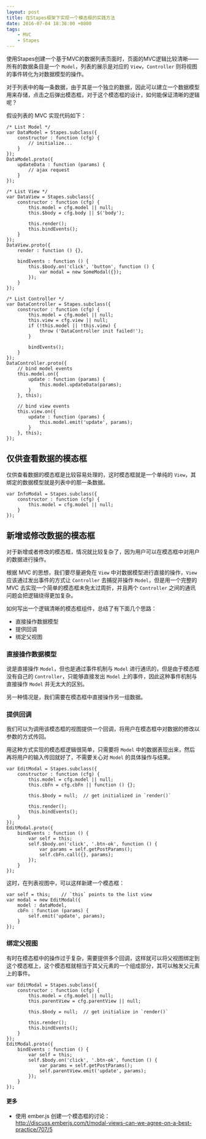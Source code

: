 ```yaml
---
layout: post
title: 在Stapes框架下实现一个模态框的实践方法
date: 2016-07-04 18:38:00 +0800
tags: 
    - MVC
    - Stapes
---
```


使用Stapes创建一个基于MVC的数据列表页面时，页面的MVC逻辑比较清晰——所有的数据条目是一个 `Model`，列表的展示是对应的 `View`，`Controller` 则将视图的事件转化为对数据模型的操作。

对于列表中的每一条数据，由于其是一个独立的数据，因此可以建立一个数据模型用来存储，点击之后弹出模态框，对于这个模态框的设计，如何能保证清晰的逻辑呢？

假设列表的 MVC 实现代码如下：

```
/* List Model */
var DataModel = Stapes.subclass({
    constructor : function (cfg) {
        // initialize...
    }
});
DataModel.proto({
    updateData : function (params) {
        // ajax request
    }
});

/* List View */
var DataView = Stapes.subclass({
    constructor : function (cfg) {
        this.model = cfg.model || null;
        this.$body = cfg.body || $('body');
        
        this.render();
        this.bindEvents();
    }
});
DataView.proto({
    render : function () {},

    bindEvents : function () {
        this.$body.on('click', 'button', function () {
            var modal = new SomeModal({});
        });
    }
});

/* List Controller */
var DataController = Stapes.subclass({
    constructor : function (cfg) {
        this.model = cfg.model || null;
        this.view = cfg.view || null;
        if (!this.model || !this.view) {
            throw ('DataController init failed!');
        }

        bindEvents();
    }
});
DataController.proto({
    // bind model events
    this.model.on({
        update : function (params) {
            this.model.updateData(params);
        }
    }, this);
    
    // bind view events
    this.view.on({
        update : function (params) {
            this.model.emit('update', params);
        }
    }, this);
});

```

## 仅供查看数据的模态框

仅供查看数据的模态框是比较容易处理的，这时模态框就是一个单纯的 `View`，其绑定的数据模型就是列表中的那一条数据。

```
var InfoModal = Stapes.subclass({
    constructor : function (cfg) {
        this.model = cfg.model || null;
    }
});
```


## 新增或修改数据的模态框

对于新增或者修改的模态框，情况就比较复杂了，因为用户可以在模态框中对用户的数据进行操作。

根据 MVC 的思想，我们要尽量避免在 `View` 中对数据模型进行直接的操作，`View` 应该通过发出事件的方式让 `Controller` 去捕捉并操作 `Model`，但是用一个完整的 MVC 去实现一个简单的模态框未免太过周折，并且两个 `Controller` 之间的通讯问题会把逻辑绕得更加复杂。

如何写出一个逻辑清晰的模态框组件，总结了有下面几个思路：

- 直接操作数据模型
- 提供回调
- 绑定父视图

### 直接操作数据模型

说是直接操作 `Model`，但也是通过事件机制与 `Model` 进行通讯的，但是由于模态框没有自己的 `Controller`，只能够直接发出 `Model` 上的事件，因此这种事件机制与直接操作 `Model` 并无太大的区别。


另一种情况是，我们需要在模态框中直接操作另一组数据。


### 提供回调

我们可以为调用该模态框的视图提供一个回调，将用户在模态框中对数据的修改以参数的方式传回。

用这种方式实现的模态框逻辑很简单，只需要将 `Model` 中的数据表现出来，然后再将用户的输入传回就好了，不需要关心对 `Model` 的具体操作与结果。

```
var EditModal = Stapes.subclass({
    constructor : function (cfg) {
        this.model = cfg.model || null;
        this.cbFn = cfg.cbFn || function () {};
        
        this.$body = null;  // get initialized in `render()`

        this.render();
        this.bindEvents();
    }
});
EditModal.proto({
    bindEvents : function () {
        var self = this;
        self.$body.on('click', '.btn-ok', function () {
            var params = self.getPostParams();
            self.cbFn.call({}, params);
        });
    }
});
```

这时，在列表视图中，可以这样新建一个模态框：

```
var self = this;    // `this` points to the list view
var modal = new EditModal({
    model : dataModel,
    cbFn : function (params) {
        self.emit('update', params);
    }
});
```


### 绑定父视图

有时在模态框中的操作过于复杂，需要提供多个回调，这样就可以将父视图绑定到这个模态框上，这个模态框就相当于其父元素的一个组成部分，其可以触发父元素上的事件。

```
var EditModal = Stapes.subclass({
    constructor : function (cfg) {
        this.model = cfg.model || null;
        this.parentView = cfg.parentView || null;
    
        this.$body = null;  // get initialize in `render()`

        this.render();
        this.bindEvents();
    }
});
EditModal.proto({
    bindEvents : function () {
        var self = this;
        self.$body.on('click', '.btn-ok', function () {
            var params = self.getPostParams();
            self.parentView.emit('update', params);
        });
    }
});
```

#### 更多

- 使用 ember.js 创建一个模态框的讨论：  
    http://discuss.emberjs.com/t/modal-views-can-we-agree-on-a-best-practice/707/5